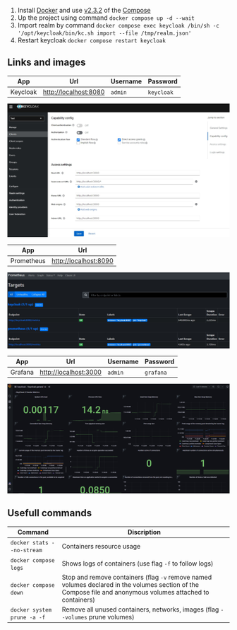 1. Install [Docker](https://docs.docker.com/engine/install/) and use [v2.3.2](https://github.com/docker/compose/releases/tag/v2.3.2) of the [Compose](https://docs.docker.com/compose/cli-command/)
2. Up the project using command `docker compose up -d --wait`
3. Import realm by command `docker compose exec keycloak /bin/sh -c '/opt/keycloak/bin/kc.sh import --file /tmp/realm.json'`
4. Restart keycloak `docker compose restart keycloak`

## Links and images

| App | Url | Username | Password 
|-|-|-|-
| Keycloak | [http://localhost:8080](http://localhost:8080) | `admin` | `keycloak`

![Keycloak Grafana Client in the realm test](./images/keycloak.jpg)

| App | Url 
|-|-
| Prometheus | [http://localhost:8090](http://localhost:8090)

![Prometheus Targets](./images/prometheus.jpg)

| App | Url | Username | Password 
|-|-|-|-
| Grafana | [http://localhost:3000](http://localhost:3000) | `admin` | `grafana`

![Grafana Keycloak Dashboard](./images/grafana.png)

## Usefull commands

| Command | Discription
|-|-
| `docker stats --no-stream` | Containers resource usage
| `docker compose logs` | Shows logs of containers (use flag `-f` to follow logs)
| `docker compose down` | Stop and remove containers (flag `-v` remove named volumes declared in the volumes section of the Compose file and anonymous volumes attached to containers)
| `docker system prune -a -f` | Remove all unused containers, networks, images (flag `--volumes` prune volumes)
